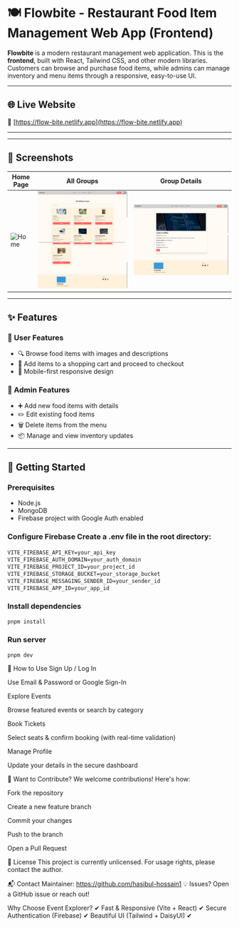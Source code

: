 # 🍽️ Flowbite - Restaurant Food Item Management Web App (Frontend)

**Flowbite** is a modern restaurant management web application. This is the **frontend**, built with React, Tailwind CSS, and other modern libraries. Customers can browse and purchase food items, while admins can manage inventory and menu items through a responsive, easy-to-use UI.

---

## 🌐 Live Website

🔗 [https://flow-bite.netlify.app](https://flow-bite.netlify.app)

---
---

## 📸 Screenshots

| Home Page | All Groups | Group Details |
|-----------|------------|----------------|
| ![Home]([https://github.com/hasibul-hossain1/Hobby-Hub-client/blob/main/public/home.png](https://github.com/hasibul-hossain1/BiteFlow-client/blob/main/public/home.png)) | ![All Groups](https://github.com/hasibul-hossain1/Hobby-Hub-client/blob/main/public/allgroup.png) | ![Details](https://github.com/hasibul-hossain1/Hobby-Hub-client/blob/main/public/group.png) |

---

## ✨ Features

### 👤 User Features
- 🔍 Browse food items with images and descriptions
- 🛒 Add items to a shopping cart and proceed to checkout
- 📱 Mobile-first responsive design

### 🔧 Admin Features
- ➕ Add new food items with details
- ✏️ Edit existing food items
- 🗑️ Delete items from the menu
- 📦 Manage and view inventory updates

---



## 🚀 Getting Started

### Prerequisites

- Node.js
- MongoDB
- Firebase project with Google Auth enabled

### Configure Firebase Create a .env file in the root directory:
```
VITE_FIREBASE_API_KEY=your_api_key
VITE_FIREBASE_AUTH_DOMAIN=your_auth_domain
VITE_FIREBASE_PROJECT_ID=your_project_id
VITE_FIREBASE_STORAGE_BUCKET=your_storage_bucket
VITE_FIREBASE_MESSAGING_SENDER_ID=your_sender_id
VITE_FIREBASE_APP_ID=your_app_id

```

### Install dependencies
```
pnpm install
```

### Run server
```
pnpm dev
```

📖 How to Use Sign Up / Log In

Use Email & Password or Google Sign-In

Explore Events

Browse featured events or search by category

Book Tickets

Select seats & confirm booking (with real-time validation)

Manage Profile

Update your details in the secure dashboard

🤝 Want to Contribute? We welcome contributions! Here's how:

Fork the repository

Create a new feature branch

Commit your changes

Push to the branch

Open a Pull Request

📜 License This project is currently unlicensed. For usage rights, please contact the author.

📬 Contact Maintainer: https://github.com/hasibul-hossain1 💡 Issues? Open a GitHub issue or reach out!

Why Choose Event Explorer? ✔ Fast & Responsive (Vite + React) ✔ Secure Authentication (Firebase) ✔ Beautiful UI (Tailwind + DaisyUI) ✔
